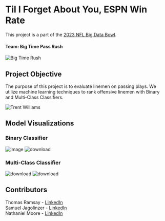 # Til I Forget About You, ESPN Win Rate
This project is a part of the [2023 NFL Big Data Bowl](https://www.kaggle.com/competitions/nfl-big-data-bowl-2023).

#### Team: Big Time Pass Rush

![Big Time Rush](https://media2.giphy.com/media/xUOrwaa0VXclrw405a/giphy.gif)

## Project Objective
The purpose of this project is to evaluate linemen on passing plays. We utilize machine learning techniques to rank offensive linemen with Binary and Multi-Class Classifiers.

![Trent Williams](https://c.tenor.com/qJMDjq64JiMAAAAC/trent-williams-49ers.gif)

## Model Visualizations

### Binary Classifier
![image](https://user-images.githubusercontent.com/109098360/212198492-bf6bba4d-5b06-451d-9b29-c217becc5b66.png)
![download](https://user-images.githubusercontent.com/109098360/212161872-dae8dffd-829f-4d2e-b49d-f2becbfb68a5.png)

### Multi-Class Classifier
![download](https://user-images.githubusercontent.com/109098360/212161945-80c22d60-24f2-409c-abde-38b8a7fc71f0.png)
![download](https://user-images.githubusercontent.com/109098360/212161967-37c5a502-3a08-4158-ba72-5a1e6ab0330f.png)

## Contributors
Thomas Ramsay - [LinkedIn](https://www.linkedin.com/in/thomas-ramsay-32b0771b5/)<br />
Samuel Jagolinzer - [LinkedIn](https://www.linkedin.com/in/sam-jagolinzer-509a9820b/)<br />
Nathaniel Moore - [LinkedIn](https://www.linkedin.com/in/nate-moore-56125719b/)
